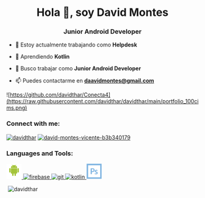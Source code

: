 <h1 align="center">Hola 👋, soy David Montes</h1>
<h3 align="center">Junior Android Developer</h3>

- 🔭 Estoy actualmente trabajando como **Helpdesk**

- 🌱 Aprendiendo **Kotlin**

- 👯 Busco trabajar como **Junior Android Developer**

- 📫 Puedes contactarme en **daavidmontes@gmail.com**

![https://github.com/davidthar/Conecta4](https://raw.githubusercontent.com/davidthar/davidthar/main/portfolio_100cims.png)

<h3 align="left">Connect with me:</h3>
<p align="left">
<a href="https://twitter.com/davidthar" target="blank"><img align="center" src="https://raw.githubusercontent.com/rahuldkjain/github-profile-readme-generator/master/src/images/icons/Social/twitter.svg" alt="davidthar" height="30" width="40" /></a>
<a href="https://linkedin.com/in/david-montes-vicente-b3b340179" target="blank"><img align="center" src="https://raw.githubusercontent.com/rahuldkjain/github-profile-readme-generator/master/src/images/icons/Social/linked-in-alt.svg" alt="david-montes-vicente-b3b340179" height="30" width="40" /></a>
</p>

<h3 align="left">Languages and Tools:</h3>
<p align="left"> <a href="https://developer.android.com" target="_blank" rel="noreferrer"> <img src="https://raw.githubusercontent.com/devicons/devicon/master/icons/android/android-original-wordmark.svg" alt="android" width="40" height="40"/> </a> <a href="https://firebase.google.com/" target="_blank" rel="noreferrer"> <img src="https://www.vectorlogo.zone/logos/firebase/firebase-icon.svg" alt="firebase" width="40" height="40"/> </a> <a href="https://git-scm.com/" target="_blank" rel="noreferrer"> <img src="https://www.vectorlogo.zone/logos/git-scm/git-scm-icon.svg" alt="git" width="40" height="40"/> </a> <a href="https://kotlinlang.org" target="_blank" rel="noreferrer"> <img src="https://www.vectorlogo.zone/logos/kotlinlang/kotlinlang-icon.svg" alt="kotlin" width="40" height="40"/> </a> <a href="https://www.photoshop.com/en" target="_blank" rel="noreferrer"> <img src="https://raw.githubusercontent.com/devicons/devicon/master/icons/photoshop/photoshop-line.svg" alt="photoshop" width="40" height="40"/> </a> </p>

<p>&nbsp;<img align="center" src="https://github-readme-stats.vercel.app/api?username=davidthar&show_icons=true&locale=en" alt="davidthar" /></p>
